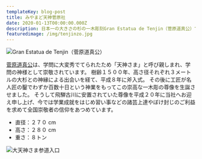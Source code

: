 ```yaml
---
templateKey: blog-post
title: みやまど天神菅原社
date: 2020-01-13T00:00:00.000Z
description: 日本一の大きさの杉の一木彫刻Gran Estatua de Tenjin（菅原道真公）です。学業・合格・芸術・習い事の上達・ボケ封じなどにご利益がございます。
featuredimage: /img/tenjinzo.jpg
---
```


![Gran Estatua de Tenjin（菅原道真公）](/img/tenjinzo.jpg)

[菅原道真公](https://ja.wikipedia.org/wiki/%E8%8F%85%E5%8E%9F%E9%81%93%E7%9C%9F)は、学問に大変秀でてられたため「天神さま」と呼び親しまれ、学問の神様として崇敬されています。
樹齢１５００年、高さ径それぞれ３メートルの大杉との神縁による出会いを経て、平成８年に斧入式。
その後に工匠が名人匠の鑿でわずか百数十日という神業をもってこの崇高な一木彫の尊像を生誕させました。
そうして飛騨古川に安置されていた尊像を平成２０年に当社へお迎え申し上げ、今では学業成就をはじめ習い事などの諸芸上達やぼけ封じのご利益を求めて全国崇敬者の信仰をあつめています。

- 直径：２７０ cm
- 高さ：２８０ cm
- 重さ：８トン

![大天神さま参道入口](/img/tenjin-entrance.jpg)
